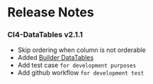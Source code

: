 # Release Notes

### CI4-DataTables v2.1.1

- Skip ordering when column is not orderable
- Added [Builder DataTables](./usage/builder-datatable.md)
- Add test case ``for development purposes``
- Add github workflow ``for development test``

